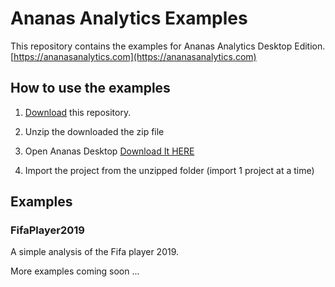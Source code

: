 # Ananas Analytics Examples

This repository contains the examples for Ananas Analytics Desktop Edition. [https://ananasanalytics.com](https://ananasanalytics.com)

## How to use the examples

1. [Download](https://github.com/ananas-analytics/ananas-examples/archive/master.zip) this repository.

2. Unzip the downloaded the zip file

3. Open Ananas Desktop [Download It HERE](https://github.com/ananas-analytics/ananas-desktop)

4. Import the project from the unzipped folder (import 1 project at a time)

## Examples

### FifaPlayer2019

A simple analysis of the Fifa player 2019.


More examples coming soon ...
